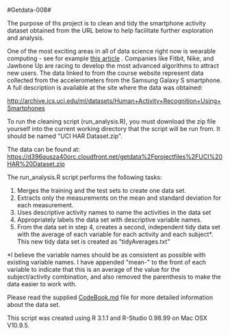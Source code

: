 #Getdata-008#

The purpose of ths project is to clean and tidy the smartphone activity dataset obtained from the URL below to help facilitate further exploration and analysis.

One of the most exciting areas in all of data science right now is wearable computing - see for example <a href="http://www.insideactivitytracking.com/data-science-activity-tracking-and-the-battle-for-the-worlds-top-sports-brand/">this article</a> . Companies like Fitbit, Nike, and Jawbone Up are racing to develop the most advanced algorithms to attract new users. The data linked to from the course website represent data collected from the accelerometers from the Samsung Galaxy S smartphone. A full description is available at the site where the data was obtained: 

http://archive.ics.uci.edu/ml/datasets/Human+Activity+Recognition+Using+Smartphones

To run the cleaning script (run_analysis.R), you must download the zip file yourself into the current working directory that the script will be run from. It should be named "UCI HAR Dataset.zip".

The data can be found at:  https://d396qusza40orc.cloudfront.net/getdata%2Fprojectfiles%2FUCI%20HAR%20Dataset.zip 

The run_analysis.R script performs the following tasks:

  1.  Merges the training and the test sets to create one data set.
  2.  Extracts only the measurements on the mean and standard deviation for each measurement. 
  3.  Uses descriptive activity names to name the activities in the data set
  4.  Appropriately labels the data set with descriptive variable names.
  5.  From the data set in step 4, creates a second, independent tidy data set with the average of each variable for each activity and each subject*.  This new tidy data set is created as "tidyAverages.txt"
  
  *I believe the variable names should be as consistent as possible with existing variable names.  I have appended "mean-" to the front of each variable to indicate that this is an average of the value for the subject/activity combination, and also removed the parenthesis to make the data easier to work with.
  
  Please read the supplied <a href="CodeBook.md">CodeBook.md</a> file for more detailed information about the data set.

This script was created using R 3.1.1 and R-Studio 0.98.99 on Mac OSX V10.9.5.